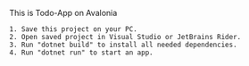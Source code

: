 
This is Todo-App on Avalonia

    1. Save this project on your PC.
    2. Open saved project in Visual Studio or JetBrains Rider.
    3. Run "dotnet build" to install all needed dependencies.
    4. Run "dotnet run" to start an app.

